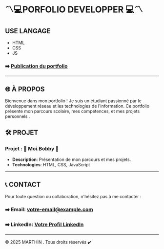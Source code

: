 #   〽️​💻​ ​PORFOLIO DEVELOPPER ​💻​〽️​

## USE LANGAGE

* HTML
* CSS
* JS


### ➡️  [Publication du portfolio](https://tinx242.github.io/MOI.BOBBY/)

---

## 🌐 À PROPOS

Bienvenue dans mon portfolio ! Je suis un étudiant passionné par le développement réseau et les technologies de l'information. Ce portfolio présente mon parcours scolaire, mes compétences, et mes projets personnels .

## 🛠️ PROJET

### Projet : 🐼​ Moi.Bobby 🐼​
- **Description**: Présentation de mon parcours et mes projets.
- **Technologies**: HTML, CSS, JavaScript

---

## 📞 CONTACT

Pour toute question ou collaboration, n'hésitez pas à me contacter :
### ➡️ Email: [votre-email@example.com](mailto:marthin.likouanga@gmail.com)
### ➡️ LinkedIn: [Votre Profil LinkedIn](https://www.linkedin.com/in/likouanga-clotaire-marthin-99b01b302/)

---

© 2025 MARTHIN . Tous droits réservés ✔️​